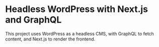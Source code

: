 # Headless WordPress with Next.js and GraphQL

This project uses WordPress as a headless CMS, with GraphQL to fetch content, and Next.js to render the frontend.
